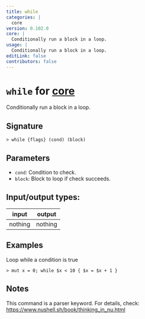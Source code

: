 ```yaml
---
title: while
categories: |
  core
version: 0.102.0
core: |
  Conditionally run a block in a loop.
usage: |
  Conditionally run a block in a loop.
editLink: false
contributors: false
---
```

<!-- This file is automatically generated. Please edit the command in https://github.com/nushell/nushell instead. -->

# `while` for [core](/commands/categories/core.md)

<div class='command-title'>Conditionally run a block in a loop.</div>

## Signature

```> while {flags} (cond) (block)```

## Parameters

 -  `cond`: Condition to check.
 -  `block`: Block to loop if check succeeds.


## Input/output types:

| input   | output  |
| ------- | ------- |
| nothing | nothing |

## Examples

Loop while a condition is true
```nu
> mut x = 0; while $x < 10 { $x = $x + 1 }

```

## Notes
This command is a parser keyword. For details, check:
  https://www.nushell.sh/book/thinking_in_nu.html
